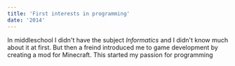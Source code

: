```yaml
---
title: 'First interests in programming'
date: '2014'
---
```


In middleschool I didn't have the subject <i>Informatics</i> and I didn't know much about it at first.
But then a freind introduced me to game development by creating a mod for Minecraft.
This started my passion for programming